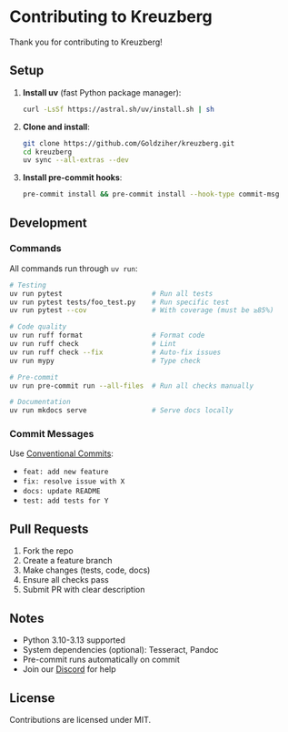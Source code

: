 # Contributing to Kreuzberg

Thank you for contributing to Kreuzberg!

## Setup

1. **Install uv** (fast Python package manager):

    ```bash
    curl -LsSf https://astral.sh/uv/install.sh | sh
    ```

1. **Clone and install**:

    ```bash
    git clone https://github.com/Goldziher/kreuzberg.git
    cd kreuzberg
    uv sync --all-extras --dev
    ```

1. **Install pre-commit hooks**:

    ```bash
    pre-commit install && pre-commit install --hook-type commit-msg
    ```

## Development

### Commands

All commands run through `uv run`:

```bash
# Testing
uv run pytest                      # Run all tests
uv run pytest tests/foo_test.py    # Run specific test
uv run pytest --cov                # With coverage (must be ≥85%)

# Code quality
uv run ruff format                 # Format code
uv run ruff check                  # Lint
uv run ruff check --fix            # Auto-fix issues
uv run mypy                        # Type check

# Pre-commit
uv run pre-commit run --all-files  # Run all checks manually

# Documentation
uv run mkdocs serve                # Serve docs locally
```

### Commit Messages

Use [Conventional Commits](https://www.conventionalcommits.org/):

- `feat: add new feature`
- `fix: resolve issue with X`
- `docs: update README`
- `test: add tests for Y`

## Pull Requests

1. Fork the repo
1. Create a feature branch
1. Make changes (tests, code, docs)
1. Ensure all checks pass
1. Submit PR with clear description

## Notes

- Python 3.10-3.13 supported
- System dependencies (optional): Tesseract, Pandoc
- Pre-commit runs automatically on commit
- Join our [Discord](https://discord.gg/pXxagNK2zN) for help

## License

Contributions are licensed under MIT.
